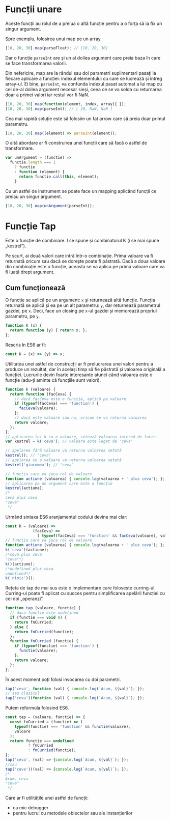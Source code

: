 # Funcții unare

Aceste funcții au rolul de a prelua o altă funcție pentru a o forța să ia fix un singur argument.

Spre exemplu, folosirea unui map pe un array.

```javascript
[10, 20, 30].map(parseFloat); // [10, 20, 30]
```

Dar o funcție `parseInt` are și un al doilea argument care preia baza în care se face transformarea valorii.

Din nefericire, map are la rândul sau doi parametri suplimentari pasați la fiecare aplicare a funcției: indexul elementului cu care se lucrează și întreg array-ul. Ei bine, `parseInt`, va confunda indexul pasat automat a lui map cu cel de-al doilea argument necesar sieși, ceea ce se va solda cu returnarea doar a primei valori iar restul vor fi NaN.

```javascript
[10, 20, 30].map(function(element, index, array){ });
[10, 20, 30].map(parseInt); // [ 10, NaN, NaN ]
```

Cea mai rapidă soluție este să folosim un fat arrow care să preia doar primul parametru.

```javascript
[10, 20, 30].map((element) => parseInt(element));
```

O altă abordare ar fi construirea unei funcții care să facă o astfel de transformare.

```javascript
var unArgument = (functie) =>
  functie.length === 1
    ? functie
    : function (element) {
      return functie.call(this, element);
    }
```

Cu un astfel de instrument se poate face un mapping aplicând funcții ce preiau un singur argument.

```javascript
[10, 20, 30].map(unArgument(parseInt));
```

# Funcție Tap

Este o funcție de combinare. I se spune și combinatorul K (i se mai spune „kestrel”).

Pe scurt, ai două valori care intră într-o combinație. Prima valoare va fi returnată oricum sau dacă se dorește poate fi păstrată. Dacă a doua valoare din combinație este o funcție, aceasta se va aplica pe prima valoare care va fi luată drept argument.

## Cum funcționează

O funcție se aplică pe un argument: `x` și returnează altă funcție.
Funcția returnată se aplică și ea pe un alt parametru: `y`, dar returnează parametrul gazdei, pe `x`. Deci, face un closing pe `x`-ul gazdei și memorează propriul parametru, pe `y`.

```javascript
function K (x) {
  return function (y) { return x; };
};
```

Rescris în ES6 ar fi:

```javascript
const K = (x) => (y) => x;
```

Utilitatea unei astfel de construcții ar fi prelucrarea unei valori pentru a produce un rezultat, dar în același timp să fie păstrată și valoarea originală a funcției. Lucrurile devin foarte interesante atunci când valoarea este o funcție (adu-ți aminte că funcțiile sunt valori).

```javascript
function k (valoare) {
  return function (facCeva) {
    // dacă facCeva este o funcție, aplică pe valoare
    if (typeof(facCeva) === 'function') {
      facCeva(valoare);
    };
    // dacă este valoare sau nu, oricum se va returna valoarea
    return valoare;
  };
};
// aplicarea lui k cu o valoare, setează valoarea internă de lucru
var kestrel = k('ceva'); // valoare este legat de 'ceva'

// apelarea fără valoare va returna valoarea setată
kestrel(); // "ceva"
// apelarea cu o valoare va returna valoarea setată
kestrel('giurumea'); // "ceva"

// funcția care va juca rol de valoare
function actiune (valoarea) { console.log(valoarea + ' plus ceva'); };
// aplicarea pe un argument care este o funcție
kestrel(actiune);
/*
ceva plus ceva
"ceva"
 */
```

Urmând sintaxa ES6 aranjamentul codului devine mai clar:

```javascript
const k = (valoare) =>
            (facCeva) =>
              ( typeof(facCeva) === 'function' && facCeva(valoare), valoare );
// funcția care va juca rol de valoare
function actiune (valoarea) { console.log(valoarea + ' plus ceva'); };
k('ceva')(actiune);
/*ceva plus ceva
"ceva"*/
k()(actiune);
/*undefined plus ceva
undefined*/
k('nimic')();
```

Rețeta de tap de mai sus este o implementare care folosește curring-ul.
Curring-ul poate fi aplicat cu succes pentru simplificarea apelării funcției cu cei doi „operanzi”.

```javascript
function tap (valoare, functie) {
  // daca functie este undefined
  if (functie === void 0) {
    return fnCurried;
  } else {
    return fnCurried(functie);
  };
  function fnCurried (functie) {
    if (typeof(functie) === 'function') {
      functie(valoare);
    };
    return valoare;
  };
};
```

În acest moment poți folosi invocarea cu doi parametri.

```javascript
tap('ceva', function (val) { console.log(`Acum, ${val}`); });
// sau clasicul
tap('ceva')(function (val) { console.log(`Acum, ${val}`); });
```

Putem reformula folosind ES6.

```javascript
const tap = (valoare, functie) => {
  const fnCurried = (functie) => (
    typeof(functie) === 'function' && functie(valoare),
    valoare
  );
  return functie === undefined
          ? fnCurried
          : fnCurried(functie);
};
tap('ceva', (val) => {console.log(`Acum, ${val}`); });
//sau
tap('ceva')((val) => {console.log(`Acum, ${val}`); });
/*
Acum, ceva
"ceva"
 */
```

Care ar fi utilitățile unei astfel de funcții:
- ca mic debugger
- pentru lucrul cu metodele obiectelor sau ale instanțierilor
